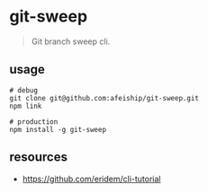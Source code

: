 # git-sweep
> Git branch sweep cli.

## usage
```shell
# debug
git clone git@github.com:afeiship/git-sweep.git
npm link

# production
npm install -g git-sweep
```

## resources
- https://github.com/eridem/cli-tutorial
